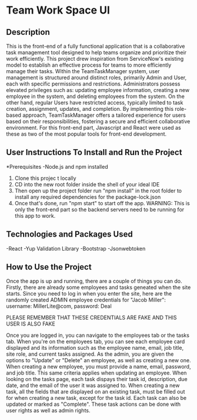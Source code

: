 # Team Work Space UI

## Description

This is the front-end of a fully functional application that is a collaborative task management tool designed to help teams organize and prioritize their work efficiently. This project drew inspiration from ServiceNow's existing model to establish an effective process for teams to more efficiently manage their tasks. Within the TeamTaskManager system, user management is structured around distinct roles, primarily Admin and User, each with specific permissions and restrictions. Administrators possess elevated privileges such as: updating employee information, creating a new employee in the system, and deleting employees from the system. On the other hand, regular Users have restricted access, typically limited to task creation, assignment, updates, and completion. By implementing this role-based approach, TeamTaskManager offers a tailored experience for users based on their responsibilities, fostering a secure and efficient collaborative environment. For this front-end part, Javascript and React were used as these as two of the most popular tools for front-end development.

## User Instructions To Install and Run the Project

*Prerequisites
-Node.js and npm installed

1. Clone this projec t locally
2. CD into the new root folder inside the shell of your ideal IDE
3. Then open up the project folder run "npm install" in the root folder to install any required dependencies for the package-lock.json
4. Once that's done, run "npm start" to start off the app. WARNING: This is only the front-end part so the backend servers need to be running for this app to work.

## Technologies and Packages Used

-React
-Yup Validation Library
-Bootstrap
-Jsonwebtoken

## How to Use the Project

Once the app is up and running, there are a couple of things you can do. Firstly, there are already some employees and tasks geneated when the site starts. Since you need to log in when you enter the site, here are the randomly created ADMIN employee credentials for "Jacob Miller": 
    username: MillerLite@com,
    password: Deal

PLEASE REMEMBER THAT THESE CREDENTIALS ARE FAKE AND THIS USER IS ALSO FAKE

Once you are logged in, you can navigate to the employees tab or the tasks tab. When you're on the employees tab, you can see each employee card displayed and its information such as the employee name, email, job title, site role, and current tasks assigned. As the admin, you are given the options to "Update" or "Delete" an employee, as well as creating a new one. When creating a new employee, you must provide a name, email, password, and job title. This same criteria applies when updating an employee. When looking on the tasks page, each task dispays their task id, description, due date, and the email of the user it was assigned to. When creating a new task, all the fields that are displayed on an existing task, must be filled out for when creating a new task, except for the task id. Each task can also be updated or marked as "Complete". These task actions can be done with user rights as well as admin rights. 